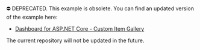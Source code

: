 ⛔ DEPRECATED. This example is obsolete. You can find an updated version of the example here:

- [Dashboard for ASP.NET Core - Custom Item Gallery](https://github.com/DevExpress-Examples/asp-net-core-dashboard-custom-item-gallery)

The current repository will not be updated in the future.